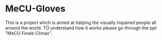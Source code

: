 # MeCU-Gloves
This is a project whch is aimed at helping the visually impaired people all around the world. TO understand how it works please go through the ppt "MeCU Finale Climax".
